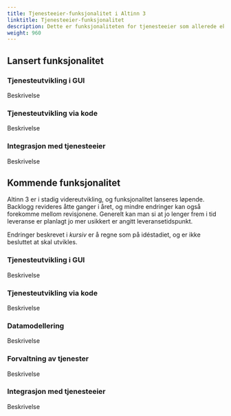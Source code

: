 ```yaml
---
title: Tjenesteeier-funksjonalitet i Altinn 3
linktitle: Tjenesteeier-funksjonalitet
description: Dette er funksjonaliteten for tjenesteeier som allerede eksisterer, og noen av de større endringene som er planlagt framover i Altinn 3.
weight: 960
---
```

## Lansert funksjonalitet

### Tjenesteutvikling i GUI

Beskrivelse

### Tjenesteutvikling via kode

Beskrivelse

### Integrasjon med tjenesteeier

Beskrivelse

## Kommende funksjonalitet

Altinn 3 er i stadig videreutvikling, og funksjonalitet lanseres løpende. Backlogg revideres åtte ganger i året, og mindre endringer kan også forekomme mellom revisjonene.
Generelt kan man si at jo lenger frem i tid leveranse er planlagt jo mer usikkert er angitt leveransetidspunkt.

Endringer beskrevet i _kursiv_ er å regne som på idéstadiet, og er ikke besluttet at skal utvikles.

### Tjenesteutvikling i GUI

Beskrivelse

### Tjenesteutvikling via kode

Beskrivelse

### Datamodellering

Beskrivelse

### Forvaltning av tjenester

Beskrivelse

### Integrasjon med tjenesteeier

Beskrivelse
